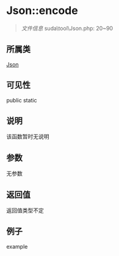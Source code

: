 # Json::encode



> *文件信息* suda\tool\Json.php: 20~90

## 所属类 

[Json](../Json.md)

## 可见性

 public static

## 说明

该函数暂时无说明


## 参数


无参数


## 返回值

返回值类型不定


## 例子

example
